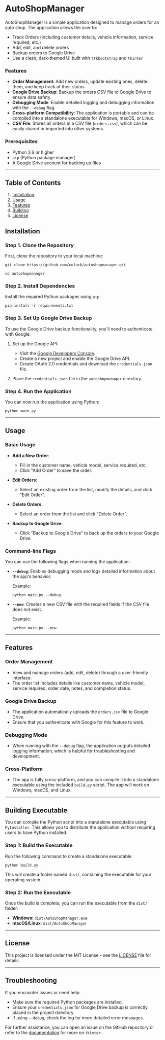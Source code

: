 # AutoShopManager

AutoShopManager is a simple application designed to manage orders for an auto shop. The application allows the user to:

- Track Orders (including customer details, vehicle information, service required, etc.)
- Add, edit, and delete orders
- Backup orders to Google Drive
- Use a clean, dark-themed UI built with `ttkbootstrap` and `tkinter`

### Features

- **Order Management**: Add new orders, update existing ones, delete them, and keep track of their status.
- **Google Drive Backup**: Backup the orders CSV file to Google Drive to ensure data safety.
- **Debugging Mode**: Enable detailed logging and debugging information with the `--debug` flag.
- **Cross-platform Compatibility**: The application is portable and can be compiled into a standalone executable for Windows, macOS, or Linux.
- **CSV File**: Stores all orders in a CSV file (`orders.csv`), which can be easily shared or imported into other systems.

### Prerequisites

- Python 3.6 or higher
- `pip` (Python package manager)
- A Google Drive account for backing up files

---

## Table of Contents

1. [Installation](#installation)
2. [Usage](#usage)
3. [Features](#features)
4. [Building](#building)
5. [License](#license)

## Installation

### Step 1. Clone the Repository

First, clone the repository to your local machine:

`git clone https://github.com/colack/autoshopmanager.git`

`cd autoshopmanager`

### Step 2. Install Dependencies

Install the required Python packages using `pip`:

`pip install -r requirements.txt`

### Step 3. Set Up Google Drive Backup

To use the Google Drive backup functionality, you'll need to authenticate with Google:

1. Set up the Google API:

    - Visit the [Google Developers Console](https://console.developers.google.com/).
    - Create a new project and enable the Google Drive API.
    - Create OAuth 2.0 credentials and download the `credentials.json` file.

2. Place the `credentials.json` file in the `autoshopmanager` directory.

### Step 4. Run the Application

You can now run the application using Python:

`python main.py`

---

## Usage

### Basic Usage

- **Add a New Order**:
    - Fill in the customer name, vehicle model, service required, etc.
    - Click "Add Order" to save the order.
    
- **Edit Orders**:
    - Select an existing order from the list, modify the details, and click "Edit Order".

- **Delete Orders**:
    - Select an order from the list and click "Delete Order".

- **Backup to Google Drive**:
    - Click "Backup to Google Drive" to back up the orders to your Google Drive.

### Command-line Flags

You can use the following flags when running the application:

- **`--debug`**: Enables debugging mode and logs detailed information about the app's behavior.
  
  Example:

  `python main.py --debug`

- **`--new`**: Creates a new CSV file with the required fields if the CSV file does not exist.
  
  Example:

  `python main.py --new`

---

## Features

### Order Management
- View and manage orders (add, edit, delete) through a user-friendly interface.
- The order list includes details like customer name, vehicle model, service required, order date, notes, and completion status.

### Google Drive Backup
- The application automatically uploads the `orders.csv` file to Google Drive.
- Ensure that you authenticate with Google for this feature to work.

### Debugging Mode
- When running with the `--debug` flag, the application outputs detailed logging information, which is helpful for troubleshooting and development.

### Cross-Platform
- The app is fully cross-platform, and you can compile it into a standalone executable using the included `build.py` script. The app will work on Windows, macOS, and Linux.

---

## Building Executable

You can compile the Python script into a standalone executable using `PyInstaller`. This allows you to distribute the application without requiring users to have Python installed.

### Step 1: Build the Executable

Run the following command to create a standalone executable:

`python build.py`

This will create a folder named `dist/`, containing the executable for your operating system.

### Step 2: Run the Executable

Once the build is complete, you can run the executable from the `dist/` folder:

- **Windows**: `dist\AutoShopManager.exe`
- **macOS/Linux**: `dist/AutoShopManager`

---

## License

This project is licensed under the MIT License - see the [LICENSE](LICENSE) file for details.

---

## Troubleshooting

If you encounter issues or need help:
- Make sure the required Python packages are installed.
- Ensure your `credentials.json` for Google Drive backup is correctly placed in the project directory.
- If using `--debug`, check the log for more detailed error messages.

For further assistance, you can open an issue on the GitHub repository or refer to the [documentation](https://docs.python.org/3/library/tkinter.html) for more on `tkinter`.

